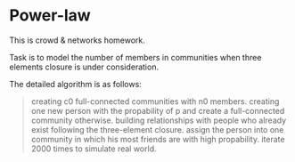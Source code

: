 # Power-law
This is crowd & networks homework.

Task is to model the number of members in communities when three elements closure is under consideration.

The detailed algorithm is as follows:

>creating c0 full-connected communities with n0 members.
>creating one new person with the propability of p and create a full-connected community otherwise.
>building relationships with people who already exist following the three-element closure.
>assign the person into one community in which his most friends are with high propability.
>iterate 2000 times to simulate real world.
